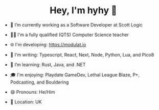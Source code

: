 <h1 align="center">Hey, I'm hyhy 👋
<h4 align="center"></h4>
  
- 🔭 I’m currently working as a Software Developer at Scott Logic
  
  
- 👨‍🏫 I'm a fully qualified (QTS) Computer Science teacher
- 🌐 I'm developing: https://modulat.io
- 🌳 I'm writing: Typescript, React, Next, Node, Python, Lua, and Pico8
- 🌱 I’m learning: Rust, Java, and .NET
- 🎓 I'm enjoying: Playdate GameDev, Lethal League Blaze, P+, Podcasting, and Bouldering
- 😄 Pronouns: He/Him
- 📍  Location: UK

